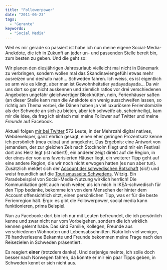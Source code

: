 ```yaml
---
title: "Followerpower"
date: "2011-06-23"
tags:
  - "Gerante"
keywords:
  - "Social Media"
---
```


Weil es mir gerade so passiert ist habe ich nun meine eigene Social-Media-Anekdote, die ich in Zukunft an jeder un- und passenden Stelle bereit bin, zum besten zu geben. Und die geht so:

Wir planen den diesjährigen Jahresurlaub vielleicht mal nicht in Dänemark zu verbringen, sondern wollen mal das Skandinaviengefühl etwas mehr ausreizen und deshalb nach… Schweden fahren. Ich weiss, es ist eigentlich so arm wie es klingt, aber man ist Gewohnheitstier yadayadayada… Da wir uns dort so gar nicht auskennen und ziemlich ratlos vor drei verschiedenen Angeboten ungefähr gleichwertiger Blockhütten, nein, Ferienhäuser saßen (an dieser Stelle kann man die Anekdote ein wenig ausschweifen lassen, so richtig am Thema vorbei, die Dänen haben ja viel luxuriösere Feriendomizile als der Schwede an sich zu bieten, aber ich schweife ab, scheinheilig), kam mir die Idee, da frag ich einfach mal meine Follower auf Twitter und meine _Freunde_ auf Facebook.

Aktuell folgen [mir bei Twitter](http://twitter.com/nicobruenjes) 572 Leute, in der Mehrzahl digital natives, Webdeveloper, ganz ehrlich gesagt, einen eher geringen Prozentsatz kenne ich persönlich (mea culpa) und umgekehrt. Das Ergebnis: eine Antwort von jemandem, der zur gleichen Zeit nach Stockholm fliegt und mir ein Festival dort ans Herz legt (ist notiert!), ein anderer zeigt direkt auf die Region, in der eines der von uns favorisierten Häuser liegt, ein weiterer Tipp geht auf eine andere Region, die wir noch nicht erwogen hatten (es nun aber tun). Zusätzlich meldet sich der [Account der schwedischen Botschaft](https://twitter.com/Swebotschaft) (sic!) und weist freundlich auf die [Tourismusseite Schwedens](http://www.visitsweden.com/schweden/). Witzig. Ein Paradebeispiel von Social-Media-Nutzung wirklich herrlich! Die Kommunikation geht auch noch weiter, als ich mich in IKEA-schwedisch für den Tipp bedanke, bekomme ich von dem Menschen der hinter dem Account offensichtlich sitzt, einen persönlichen Tipp, was er für die beste Ferienregion hält. Ergo: es gibt die Followerpower, social media kann funktionieren, prima Beispiel.

Nun zu Facebook: dort bin ich nur mit Leuten befreundet, die ich persönlich kenne und zwar nicht nur vom Vorbeigehen, sondern die ich wirklich kennen gelernt habe. Das sind Familie, Kollegen, Freunde aus verschiedenen Wohnorten und Lebensabschnitten. Natürlich viel weniger, 78 handverlesene Bekannte und Freunde bekommen meine Frage nach den Reisezielen in Schweden präsentiert.

Es reagiert **einer** (trotzdem danke). Und derjenige meinte, ich solle doch besser nach Norwegen fahren, da könnte er mir ein paar Tipps geben, in Schweden kennt er sich nicht aus.
